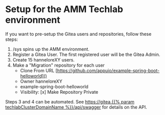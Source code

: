 # Setup for the AMM Techlab environment

If you want to pre-setup the Gitea users and repositories, follow these steps:

1. /sys spins up the AMM environment.
2. Register a Gitea User. The first registered user will be the Gitea Admin.
3. Create 15 hanneloreXY users.
4. Make a "Migration" repository for each user
    - Clone From URL [https://github.com/appuio/example-spring-boot-helloworld]()
    - Owner hanneloreXY
    - example-spring-boot-helloworld
    - Visibility: [x] Make Repository Private

Steps 3 and 4 can be automated. See [https://gitea.{{% param techlabClusterDomainName %}}/api/swagger]() for details on the API.

